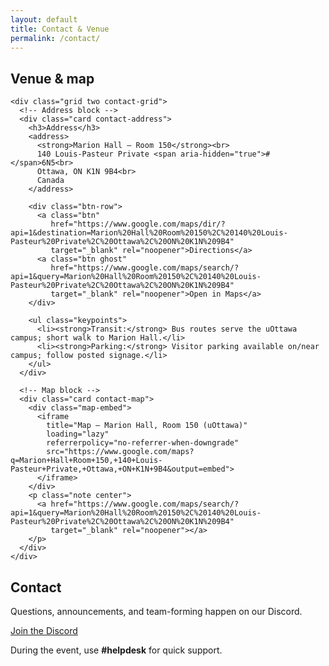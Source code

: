 ```yaml
---
layout: default
title: Contact & Venue
permalink: /contact/
---
```


<!--  <main class="container">
   <section id="contact" class="card center"> 
    <h2>Contact</h2>
    <p>All questions and updates happen on our Discord.</p>
    <a class="btn primary" href="{{ site.discord_url }}" target="_blank" rel="noopener">Join the Discord</a>
    <p class="note">During the event, use <strong>#helpdesk</strong> for quick support.</p>
  </section>
</main>  -->


<main class="container">

  <!-- Venue + Map -->
  <section class="card">
    <h2>Venue & map</h2>

    <div class="grid two contact-grid">
      <!-- Address block -->
      <div class="card contact-address">
        <h3>Address</h3>
        <address>
          <strong>Marion Hall — Room 150</strong><br>
          140 Louis-Pasteur Private <span aria-hidden="true">#</span>6N5<br>
          Ottawa, ON K1N 9B4<br>
          Canada
        </address>

        <div class="btn-row">
          <a class="btn"
             href="https://www.google.com/maps/dir/?api=1&destination=Marion%20Hall%20Room%20150%2C%20140%20Louis-Pasteur%20Private%2C%20Ottawa%2C%20ON%20K1N%209B4"
             target="_blank" rel="noopener">Directions</a>
          <a class="btn ghost"
             href="https://www.google.com/maps/search/?api=1&query=Marion%20Hall%20Room%20150%2C%20140%20Louis-Pasteur%20Private%2C%20Ottawa%2C%20ON%20K1N%209B4"
             target="_blank" rel="noopener">Open in Maps</a>
        </div>

        <ul class="keypoints">
          <li><strong>Transit:</strong> Bus routes serve the uOttawa campus; short walk to Marion Hall.</li>
          <li><strong>Parking:</strong> Visitor parking available on/near campus; follow posted signage.</li>
        </ul>
      </div>

      <!-- Map block -->
      <div class="card contact-map">
        <div class="map-embed">
          <iframe
            title="Map — Marion Hall, Room 150 (uOttawa)"
            loading="lazy"
            referrerpolicy="no-referrer-when-downgrade"
            src="https://www.google.com/maps?q=Marion+Hall+Room+150,+140+Louis-Pasteur+Private,+Ottawa,+ON+K1N+9B4&output=embed">
          </iframe>
        </div>
        <p class="note center">
          <a href="https://www.google.com/maps/search/?api=1&query=Marion%20Hall%20Room%20150%2C%20140%20Louis-Pasteur%20Private%2C%20Ottawa%2C%20ON%20K1N%209B4"
             target="_blank" rel="noopener"></a>
        </p>
      </div>
    </div>
  </section>

   <!-- Contact CTA -->
  <section class="card center">
    <h2>Contact</h2>
    <p>Questions, announcements, and team-forming happen on our Discord.</p>
    <a class="btn" href="{{ site.discord_url }}" target="_blank" rel="noopener">Join the Discord</a>
    <p class="note">During the event, use <strong>#helpdesk</strong> for quick support.</p>
  </section>
</main>
